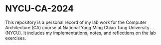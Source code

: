 # NYCU-CA-2024
This repository is a personal record of my lab work for the Computer Architecture (CA) course at National Yang Ming Chiao Tung University (NYCU). It includes my implementations, notes, and reflections on the lab exercises.
